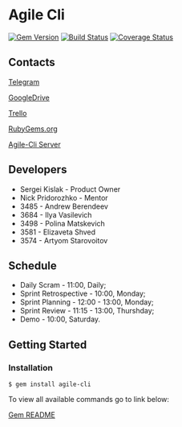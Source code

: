 #  Agile Cli

[![Gem Version](https://badge.fury.io/rb/agile-cli.svg)][gem]
[![Build Status](https://img.shields.io/gem/dt/agile-cli.svg?style=flat)][gem]
[![Coverage Status](http://img.shields.io/coveralls/erikhuda/agile-cli.svg)][coveralls]

[gem]: https://rubygems.org/gems/agile-cli
[coveralls]: https://coveralls.io/r/erikhuda/agile-cli

## Contacts

[Telegram](https://t.me/agilepod)

[GoogleDrive](https://drive.google.com/drive/folders/1N7fMJFVe09M5Cjfta86SCtbWEr_sBdoe)

[Trello](https://trello.com/b/dLrdzQZp/agile-cli)

[RubyGems.org](https://rubygems.org/gems/agile-cli)

[Agile-Cli Server](https://github.com/rubizza-camp/AgileCli_Server)

## Developers

* Sergei Kislak - Product Owner
* Nick Pridorozhko - Mentor
* 3485 - Andrew Berendeev
* 3684 - Ilya Vasilevich
* 3498 - Polina Matskevich
* 3581 - Elizaveta Shved
* 3574 - Artyom Starovoitov

## Schedule

* Daily Scram - 11:00, Daily;
* Sprint Retrospective - 10:00, Monday;
* Sprint Planning - 12:00 - 13:00, Monday;
* Sprint Review - 11:15 - 13:00, Thurshday;
* Demo - 10:00, Saturday.

## Getting Started

### Installation
```
$ gem install agile-cli
```
To view all available commands go to link below:

[Gem README](https://github.com/rubizza-camp/AgileCli/blob/master/client/README.md)
